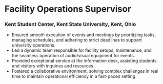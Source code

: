 # Facility Operations Supervisor
### Kent Student Center, Kent State University, Kent, Ohio

- Ensured smooth execution of events and meetings by prioritizing tasks, managing schedules, and adhering to strict deadlines to support university operations.
- Led a dynamic team responsible for facility setups, maintenance, and the seamless operation of audio/visual equipment for events.
- Provided exceptional service at the information desk, assisting students and visitors with inquiries and resources.
- Fostered a collaborative environment, solving complex challenges in real time to maintain operational efficiency in a fast-paced setting.
